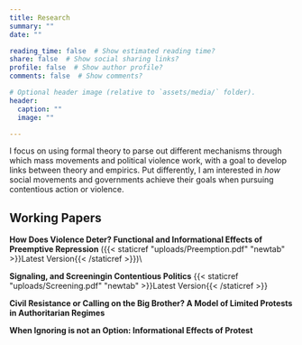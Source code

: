```yaml
---
title: Research
summary: ""
date: ""

reading_time: false  # Show estimated reading time?
share: false  # Show social sharing links?
profile: false  # Show author profile?
comments: false  # Show comments?

# Optional header image (relative to `assets/media/` folder).
header:
  caption: ""
  image: ""

---
```

 I focus on using formal theory to parse out different mechanisms through which mass movements and political violence work, with a goal to develop links between theory and empirics. Put differently, I am interested in *how* social movements and governments achieve their goals when pursuing contentious action or violence. 

 ## **Working Papers**

**How Does Violence Deter? Functional and Informational Effects of Preemptive Repression**  ({{< staticref "uploads/Preemption.pdf" "newtab" >}}Latest Version{{< /staticref >}})\

**Signaling, and Screeningin Contentious Politics** {{< staticref "uploads/Screening.pdf" "newtab" >}}Latest Version{{< /staticref >}}

**Civil Resistance or Calling on the Big Brother? A Model of Limited Protests in Authoritarian Regimes** 

**When Ignoring is not an Option: Informational Effects of Protest** 